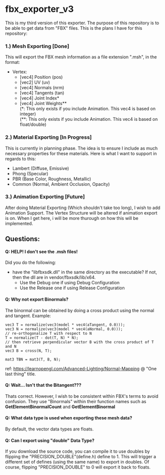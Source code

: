 # fbx_exporter_v3
This is my third version of this exporter. The purpose of this repository is to be able to get data from "FBX" files. This is the plans I have for this repository:

### 1.) Mesh Exporting [Done]
This will export the FBX mesh information as a file extension ".msh", in the format:
* Vertex:
	* [vec4] Position (pos)
	* [vec2] UV (uv)
	* [vec4] Normals (nrm)
	* [vec4] Tangents (tan)
	* [vec4] Joint Index\*
	* [vec4] Joint Weights\*\*  
(\*: This only exists if you include Animation. This vec4 is based on integer)  
(\*\*: This only exists if you include Animation. This vec4 is based on float/double)

### 2.) Material Exporting [In Progress]
This is currently in planning phase. The idea is to ensure I include as much necessary properties for these materials. Here is what I want to support in regards to this:
* Lambert (Diffuse, Emissive)
* Phong (Specular)
* PBR (Base Color, Roughness, Metallic)
* Common (Normal, Ambient Occlusion, Opacity)

### 3.) Animation Exporting [Future]
After doing Material Exporting (Which shouldn't take too long), I wish to add Animation Support. The Vertex Structure will be altered if animation export is on. When I get here, i will be more thurough on how this will be implemented. 

## Questions:
#### Q: HELP! I don't see the .msh files!
Did you do the following:
* have the "libfbxsdk.dll" in the same directory as the executable? If not, then the dll are in vendor/fbxsdk/lib/x64.
	* Use the Debug one if using Debug Configuration
	* Use the Release one if using Release Configuration

#### Q: Why not export Binormals?  
The binormal can be obtained by doing a cross product using the normal and tangent.
Example:
```
vec3 T = normalize(vec3(model * vec4(aTangent, 0.0)));
vec3 N = normalize(vec3(model * vec4(aNormal, 0.0)));
// re-orthogonalize T with respect to N
T = normalize(T - dot(T, N) * N);
// then retrieve perpendicular vector B with the cross product of T and N
vec3 B = cross(N, T);

mat3 TBN = mat3(T, B, N);
```
ref: https://learnopengl.com/Advanced-Lighting/Normal-Mapping @ "One last thing" title.
#### Q: Wait... Isn't that the Bitangent???
Thats correct. However, I wish to be consistent within FBX's terms to avoid confusion. They use "Binormals" within their function names such as **GetElementBinormalCount** and **GetElementBinormal**


#### Q: What data type is used when exporting these mesh data?
By default, the vector data types are floats.  

#### Q: Can I export using "double" Data Type?
If you download the source code, you can compile it to use doubles by flipping the "PRECISION_DOUBLE"(define.h) define to 1. This will trigger a different set of defines (using the same name) to export in doubles. Of course, flipping "PRECISION_DOUBLE" to 0 will export it back to floats.
